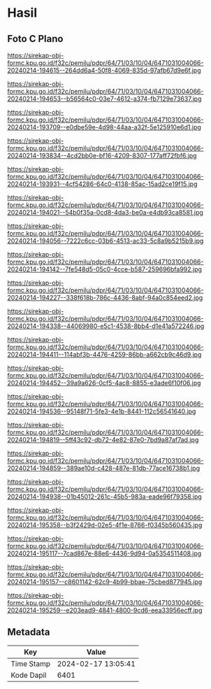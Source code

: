 # Hasil

## Foto C Plano

https://sirekap-obj-formc.kpu.go.id/f32c/pemilu/pdpr/64/71/03/10/04/6471031004066-20240214-194615--264dd6a4-50f8-4069-835d-97afb67d9e6f.jpg

https://sirekap-obj-formc.kpu.go.id/f32c/pemilu/pdpr/64/71/03/10/04/6471031004066-20240214-194653--b56564c0-03e7-4612-a374-fb7129e73637.jpg

https://sirekap-obj-formc.kpu.go.id/f32c/pemilu/pdpr/64/71/03/10/04/6471031004066-20240214-193709--e0dbe59e-4d98-44aa-a32f-5e125910e6d1.jpg

https://sirekap-obj-formc.kpu.go.id/f32c/pemilu/pdpr/64/71/03/10/04/6471031004066-20240214-193834--4cd2bb0e-bf16-4209-8307-177aff72fbf6.jpg

https://sirekap-obj-formc.kpu.go.id/f32c/pemilu/pdpr/64/71/03/10/04/6471031004066-20240214-193931--4cf54286-64c0-4138-85ac-15ad2ce19f15.jpg

https://sirekap-obj-formc.kpu.go.id/f32c/pemilu/pdpr/64/71/03/10/04/6471031004066-20240214-194021--54b0f35a-0cd8-4da3-be0a-e4db93ca8581.jpg

https://sirekap-obj-formc.kpu.go.id/f32c/pemilu/pdpr/64/71/03/10/04/6471031004066-20240214-194056--7222c6cc-03b6-4513-ac33-5c8a9b5215b9.jpg

https://sirekap-obj-formc.kpu.go.id/f32c/pemilu/pdpr/64/71/03/10/04/6471031004066-20240214-194142--7fe548d5-05c0-4cce-b587-259696bfa992.jpg

https://sirekap-obj-formc.kpu.go.id/f32c/pemilu/pdpr/64/71/03/10/04/6471031004066-20240214-194227--338f618b-786c-4436-8abf-94a0c854eed2.jpg

https://sirekap-obj-formc.kpu.go.id/f32c/pemilu/pdpr/64/71/03/10/04/6471031004066-20240214-194338--44069980-e5c1-4538-8bb4-d1e41a572246.jpg

https://sirekap-obj-formc.kpu.go.id/f32c/pemilu/pdpr/64/71/03/10/04/6471031004066-20240214-194411--114abf3b-4476-4259-86bb-a662cb9c46d9.jpg

https://sirekap-obj-formc.kpu.go.id/f32c/pemilu/pdpr/64/71/03/10/04/6471031004066-20240214-194452--39a9a626-0cf5-4ac8-8855-e3ade6f10f06.jpg

https://sirekap-obj-formc.kpu.go.id/f32c/pemilu/pdpr/64/71/03/10/04/6471031004066-20240214-194536--95148f71-5fe3-4e1b-8441-112c56541640.jpg

https://sirekap-obj-formc.kpu.go.id/f32c/pemilu/pdpr/64/71/03/10/04/6471031004066-20240214-194819--5ff43c92-db72-4e82-87e0-7bd9a87af7ad.jpg

https://sirekap-obj-formc.kpu.go.id/f32c/pemilu/pdpr/64/71/03/10/04/6471031004066-20240214-194859--389ae10d-c428-487e-81db-77ace16738b1.jpg

https://sirekap-obj-formc.kpu.go.id/f32c/pemilu/pdpr/64/71/03/10/04/6471031004066-20240214-194938--01b45012-261c-45b5-983a-eade96f79358.jpg

https://sirekap-obj-formc.kpu.go.id/f32c/pemilu/pdpr/64/71/03/10/04/6471031004066-20240214-195358--b3f2429d-02e5-4f1e-8766-f0345b560435.jpg

https://sirekap-obj-formc.kpu.go.id/f32c/pemilu/pdpr/64/71/03/10/04/6471031004066-20240214-195117--7cad867e-88e6-4436-9d94-0a5354511408.jpg

https://sirekap-obj-formc.kpu.go.id/f32c/pemilu/pdpr/64/71/03/10/04/6471031004066-20240214-195157--c8601142-62c9-4b99-bbae-75cbed877945.jpg

https://sirekap-obj-formc.kpu.go.id/f32c/pemilu/pdpr/64/71/03/10/04/6471031004066-20240214-195259--e203ead9-4841-4800-9cd6-eea33956ecff.jpg


## Metadata

| Key        | Value               |
| ---------- | ------------------- |
| Time Stamp | 2024-02-17 13:05:41 |
| Kode Dapil | 6401                |



